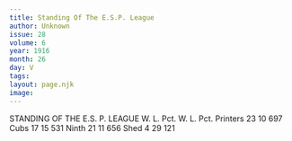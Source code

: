 ```yaml
---
title: Standing Of The E.S.P. League
author: Unknown
issue: 28
volume: 6
year: 1916
month: 26
day: V
tags:
layout: page.njk
image:
---
```

STANDING OF THE E.S. P. LEAGUE       W. L. Pct. W. L. Pct. Printers 23 10 697 Cubs 17 15 531 Ninth 21 11 656 Shed 4 29 121                





